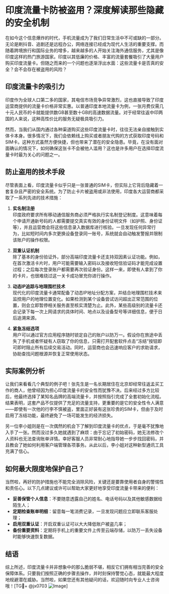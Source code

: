 # 印度流量卡防被盗用？深度解读那些隐藏的安全机制

在如今这个信息爆炸的时代，手机流量成为了我们日常生活中不可或缺的一部分。无论是刷抖音、追剧还是远程办公，网络连接已经成为现代人生活的重要支撑。而随着跨境旅行和国际业务的增多，越来越多的人开始关注海外通信服务，尤其是像印度这样的热门旅游国家。印度以其低廉的价格、丰富的流量套餐吸引了大量用户购买印度流量卡。但随之而来的一个问题也逐渐浮出水面：这些流量卡是否真的安全？会不会存在被盗用的风险？

## 印度流量卡的吸引力

印度作为全球人口第二多的国家，其电信市场竞争异常激烈，这也直接导致了印度运营商提供的流量卡价格非常实惠。以普通印度本地流量卡为例，一张月费仅需几十元人民币的卡就能提供数GB甚至数十GB的高速数据流量。对于经常往返中印两国的人来说，这种高性价比的服务无疑极具吸引力。

然而，当我们从国内通过各种渠道购买这些印度流量卡时，往往无法亲自接触到实体卡本身。很多情况下，我们会依赖线上购买或者朋友代购的方式获取印度号码和SIM卡。这种方式虽然方便快捷，但也带来了潜在的安全隐患。毕竟，在没有面对面确认的情况下，如何确保这张卡不会被他人滥用？这也是许多用户在选择印度流量卡时最为关心的问题之一。

## 防止盗用的技术手段

尽管表面上看，印度流量卡似乎只是一张普通的SIM卡，但实际上它背后隐藏着一套复杂且严密的安全系统。为了防止卡片被盗用或非法使用，印度各大运营商都采取了一系列先进的技术措施：

1. **实名制注册**  
   印度政府要求所有移动通信服务商必须严格执行实名制登记制度。这意味着每个申请开通新号码的人都需要提交真实有效的身份证明文件（如护照、身份证等），并且运营商会将这些信息录入数据库进行核验。一旦发现任何异常行为，比如短时间内多次更换设备登录同一账号，系统就会自动触发警报并限制该账户的操作权限。

2. **双重认证机制**  
   除了基本的身份验证外，部分高端印度流量卡还支持双因素认证功能。例如，在首次激活卡片时，用户可能需要输入密码以及接收短信验证码才能完成设置过程；之后每次登录账户都需要再次验证身份。这样一来，即使有人拿到了你的卡片，也很难绕过这一关卡成功冒充你进行操作。

3. **动态IP追踪与地理围栏技术**  
   现代化的印度流量卡通常配备了动态IP地址分配方案，并结合地理围栏技术来监控用户的地理位置变化。如果检测到某个设备尝试访问超出正常范围的位置，则会立即暂停相关服务直至核实清楚为止。此外，某些高级别的流量卡还会记录下每一次上网请求的具体时间、地点以及设备型号等详细信息，便于日后追溯来源。

4. **紧急冻结选项**  
   用户可以通过官方应用程序随时锁定自己的账户以防万一。假设你在旅途中丢失了手机或者怀疑有人窃取了你的信息，只需打开配套软件点击“冻结”按钮即可即时阻止所有后续交易活动。同时，运营商也会迅速响应客户的求助请求，协助查找问题根源并恢复正常使用状态。

## 实际案例分析

让我们来看看几个典型的例子吧！张先生是一名长期居住在北京却经常往返孟买工作的商人，他曾经因为担心印度流量卡的安全性而犹豫不决。后来经过多方比较后，他最终选择了某知名品牌的高端流量卡，并按照指引完成了全套初始化流程。结果表明，这套产品不仅提供了充足的流量支持，更重要的是它的安全性令人满意——即使有一次他的行李不慎被盗，里面正好装有这张珍贵的SIM卡，但由于及时启用了冻结功能，最终避免了一场可能发生的经济损失。

另一位李小姐则是在一次偶然的机会下了解到印度流量卡的优点，于是毫不犹豫地入手了一张。然而没过多久她就遇到了麻烦：由于忘记了初始密码，她无法修改个人资料也无法查询账单详情。幸好客服人员非常耐心地指导她一步步找回密码，并且教会了她如何利用客户端管理各项事务。从此以后，李小姐对这种新型通讯工具充满了信心。

## 如何最大限度地保护自己？

当然啦，再好的防护措施也不能完全消除风险，关键还是要靠使用者自身的警惕性和责任心。以下几点建议或许可以帮助大家更好地享受印度流量卡带来的便利：

- **妥善保管个人信息**：不要随意透露自己的姓名、电话号码以及其他敏感数据给陌生人；
- **定期检查账单明细**：留意每一笔消费记录，一旦发现问题应立即联系客服处理；
- **启用双重认证**：开启双重认证可以大大降低账户被盗几率；
- **备份重要资料**：定期将手机上的重要文件上传至云端存储，以防万一丢失设备时能够快速恢复数据。

## 结语

综上所述，印度流量卡并非想象中的那么脆弱不堪，相反它们拥有相当完善的安全保障体系。只要我们按照正确的步骤去操作，并时刻保持警觉心态，就能最大程度地规避潜在威胁。当然啦，如果您还有其他疑问的话，欢迎随时向专业人士咨询哦！[TG💪+ @jx0703 ![Image](https://github.com/user-attachments/assets/dbca1d08-cadb-493c-b0ec-ad6f7a83f270)]
